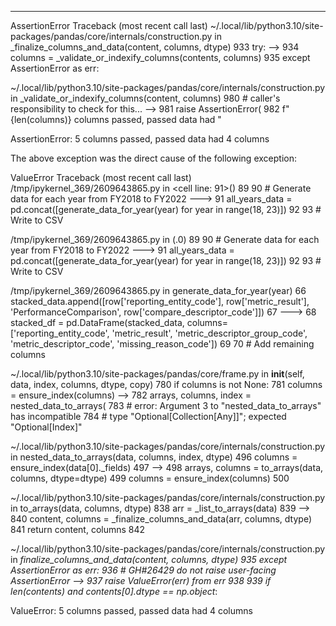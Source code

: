 ---------------------------------------------------------------------------
AssertionError                            Traceback (most recent call last)
~/.local/lib/python3.10/site-packages/pandas/core/internals/construction.py in _finalize_columns_and_data(content, columns, dtype)
    933     try:
--> 934         columns = _validate_or_indexify_columns(contents, columns)
    935     except AssertionError as err:

~/.local/lib/python3.10/site-packages/pandas/core/internals/construction.py in _validate_or_indexify_columns(content, columns)
    980             # caller's responsibility to check for this...
--> 981             raise AssertionError(
    982                 f"{len(columns)} columns passed, passed data had "

AssertionError: 5 columns passed, passed data had 4 columns

The above exception was the direct cause of the following exception:

ValueError                                Traceback (most recent call last)
/tmp/ipykernel_369/2609643865.py in <cell line: 91>()
     89 
     90 # Generate data for each year from FY2018 to FY2022
---> 91 all_years_data = pd.concat([generate_data_for_year(year) for year in range(18, 23)])
     92 
     93 # Write to CSV

/tmp/ipykernel_369/2609643865.py in <listcomp>(.0)
     89 
     90 # Generate data for each year from FY2018 to FY2022
---> 91 all_years_data = pd.concat([generate_data_for_year(year) for year in range(18, 23)])
     92 
     93 # Write to CSV

/tmp/ipykernel_369/2609643865.py in generate_data_for_year(year)
     66         stacked_data.append([row['reporting_entity_code'], row['metric_result'], 'PerformanceComparison', row['compare_descriptor_code']])
     67 
---> 68     stacked_df = pd.DataFrame(stacked_data, columns=['reporting_entity_code', 'metric_result', 'metric_descriptor_group_code', 'metric_descriptor_code', 'missing_reason_code'])
     69 
     70     # Add remaining columns

~/.local/lib/python3.10/site-packages/pandas/core/frame.py in __init__(self, data, index, columns, dtype, copy)
    780                     if columns is not None:
    781                         columns = ensure_index(columns)
--> 782                     arrays, columns, index = nested_data_to_arrays(
    783                         # error: Argument 3 to "nested_data_to_arrays" has incompatible
    784                         # type "Optional[Collection[Any]]"; expected "Optional[Index]"

~/.local/lib/python3.10/site-packages/pandas/core/internals/construction.py in nested_data_to_arrays(data, columns, index, dtype)
    496         columns = ensure_index(data[0]._fields)
    497 
--> 498     arrays, columns = to_arrays(data, columns, dtype=dtype)
    499     columns = ensure_index(columns)
    500 

~/.local/lib/python3.10/site-packages/pandas/core/internals/construction.py in to_arrays(data, columns, dtype)
    838         arr = _list_to_arrays(data)
    839 
--> 840     content, columns = _finalize_columns_and_data(arr, columns, dtype)
    841     return content, columns
    842 

~/.local/lib/python3.10/site-packages/pandas/core/internals/construction.py in _finalize_columns_and_data(content, columns, dtype)
    935     except AssertionError as err:
    936         # GH#26429 do not raise user-facing AssertionError
--> 937         raise ValueError(err) from err
    938 
    939     if len(contents) and contents[0].dtype == np.object_:

ValueError: 5 columns passed, passed data had 4 columns
